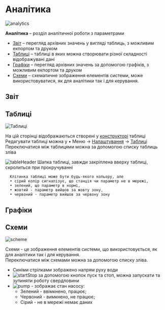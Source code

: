 # Аналітика

![analytics](/img/analytics/analytics.png)

**Аналітика** – розділ аналітичної роботи з параметрами

<!-- TODO: link -->
*	[Звіт](/analytics/#_2) – перегляд архівних значень у вигляді таблиць, з можливим екпортом та друком
*	[Таблиці](/analytics/#_3) – таблиці в яких можна створювати різної складності відображувані дані
*	[Графіки](/analytics/#_4) – перегляд архівних значень за допомогою графіків, з можливим екпортом та друком
*	[Схеми](/analytics/#_5) – схематичне зображення елементів системи, може використовуватися, як для аналітики так і для керування.

## Звіт

<!-- TODO: link -->
## Таблиці

![Таблиці](/img/analytics/tables.png)

<!-- TODO: link -->
На цій сторінці відображаються створені у [конструкторі](/settings/#_11) таблиці 
Редагувати таблиці можна у •	Меню → [Налаштування](/settings) → [Таблиці](/settings/#_11)  
Переключатися між таблицями можна за допомогою списку таблиць зліва

![tableHeader](/img/analytics/tableHeader.png)
Шапка таблиці, завжди закріплена вверху таблиці, скролиться при прокручуванні

      Клітинка таблиці може бути будь-якого кольору, але  
      • сірий колір сигналізує, що станція чи параметр не в мережі,
      • зелений, що параметр в нормі,
      • жовтий - параметр вийшов за жовту зону,
      • червоний - параметр вийшов за червону зону

## Графіки

## Схеми

![scheme](/img/analytics/scheme.png)

Схеми - це зображення елементів системи, що використовується, як для аналітики так і для керування.  
Переключатися між схемами можна за допомогою списку зліва.

* Синіми стрілками зображено напрям руху води
* ![startStop](/img/analytics/startStop.png) за допомогою кнопок пуск та стоп, можна запускати та зупиняти роботу свердловини
* ![pump](/img/analytics/pump.png) - зображає стан насосу:
    * Зелений - ввімкнено, працює;
    * Червоний - вимкнено, не працює;
    * Cірий - не в мережі немає даних